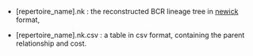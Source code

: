 
- [repertoire_name].nk : the reconstructed BCR lineage tree in [newick](https://en.wikipedia.org/wiki/Newick_format) format,

- [repertoire_name].nk.csv :  a table in csv format, containing the parent relationship and cost.
